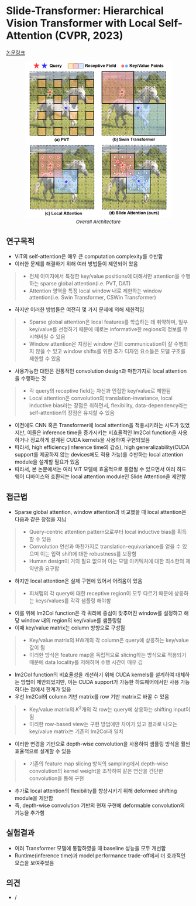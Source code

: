 # Slide-Transformer: Hierarchical Vision Transformer with Local Self-Attention (CVPR, 2023)

[논문링크](https://arxiv.org/abs/2304.04237)

<p align="center">
    <img width="400" alt='fig1' src="../img/pan2023slide.png?raw=true"></br>
    <em><font size=2>Overall Architecture</font></em>
</p>

## 연구목적
- ViT의 self-attention은 매우 큰 computation complexity를 수반함
- 이러한 문제를 해결하기 위해 여러 방법들이 제안되어 왔음
> - 전체 이미지에서 특정한 key/value positions에 대해서만 attention을 수행하는 sparse global attention(i.e. PVT, DAT) 
> - Attention 영역을 특정 local window 내로 제한하는 window attention(i.e. Swin Transformer, CSWin Transformer)
- 하지만 이러한 방법들은 여전히 몇 가지 문제에 의해 제한적임
> - Sparse global attention은 local features를 학습하는 데 취약하며, 일부 key/value를 선정하기 때문에 때로는 informative한 regions의 정보를 무시해버릴 수 있음
> - Window attention은 지정된 window 간의 communication이 잘 수행되지 않을 수 있고 window shifts를 위한 추가 디자인 요소들은 모델 구조를 제한할 수 있음
- 사용가능한 대안은 전통적인 convolution design과 마찬가지로 local attention을 수행하는 것
> - 각 query의 receptive field는 자신과 인접한 key/value로 제한됨
> - Local attention은 convolution의 translation-invariance, local inductive bias라는 장점은 취하면서, flexibility, data-dependency라는 self-attention의 장점은 유지할 수 있음
- 이전에도 CNN 혹은 Transformer에 local attention을 적용시키려는 시도가 있었지만, 이들은 inference time을 증가시키는 비효율적인 Im2Col function을 사용하거나 정교하게 설계된 CUDA kernels을 사용하여 구현되었음
- 따라서, high efficiency(inference time의 감소), high generalizability(CUDA support를 제공하지 않는 devices에도 적용 가능)를 수반하는 local attention module을 설계할 필요가 있음
- 따라서, 본 논문에서는 여러 ViT 모델에 효율적으로 통합될 수 있으면서 여러 하드웨어 디바이스와 호환되는 local attention module인 Slide Attention을 제안함

## 접근법
- Sparse global attention, window attention과 비교했을 때 local attention은 다음과 같은 장점을 지님
> - Query-centric attention pattern으로부터 local inductive bias를 획득할 수 있음
> - Convolution 연산과 마찬가지로 translation-equivariance를 얻을 수 있으며 이는 입력 shift에 대한 robustness를 보장함
> - Human design이 거의 필요 없으며 이는 모델 아키텍처에 대한 최소한의 제약만을 요구함
- 하지만 local attention은 실제 구현에 있어서 어려움이 있음
> - 피처맵의 각 query에 대한 receptive region이 모두 다르기 때문에 상응하는 keys/values를 각각 샘플링 해야함
- 이를 위해 Im2Col function은 각 쿼리에 중심이 맞추어진 window를 설정하고 해당 window 내의 region의 key/value를 샘플링함
- 이때 key/value matrix는 column 방향으로 구성됨
> - Key/value matrix의 HW개의 각 column은 query에 상응하는 key/value 값이 됨
> - 이러한 방식은 feature map을 독립적으로 slicing하는 방식으로 적용되기 때문에 data locality를 저해하며 수행 시간이 매우 김
- Im2Col function의 비효율성을 개선하기 위해 CUDA kernels를 설계하여 대체하는 방법이 제안되었지만, 이는 CUDA support가 가능한 하드웨어에서만 사용 가능하다는 점에서 한계가 있음
- 우선 Im2Col의 column 기반 matrix를 row 기반 matrix로 바꿀 수 있음
> - Key/value matrix의 $K^2$개의 각 row는 query에 상응하는 shifting input이 됨
> - 이러한 row-based view는 구현 방법에만 차이가 있고 결과로 나오는 key/value matrix는 기존의 Im2Col과 일치
- 이러한 변경을 기반으로 depth-wise convolution을 사용하여 샘플링 방식을 훨씬 효율적으로 설계할 수 있음
> - 기존의 feature map slicing 방식의 sampling에서 depth-wise convolution의 kernel weight을 조작하여 같은 연산을 간단한 convolution을 통해 구현
- 추가로 local attention의 flexibility를 향상시키기 위해 deformed shifting module을 제안함
- 즉, depth-wise convolution 기반의 현재 구현에 deformable convolution의 기능을 추가함

## 실험결과
- 여러 Transformer 모델에 통합하였을 때 baseline 성능을 모두 개선함
- Runtime(inference time)과 model performance trade-off에서 더 효과적인 모습을 보여주었음

## 의견
- /